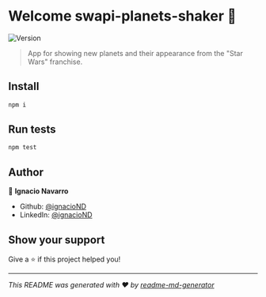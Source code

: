 # Welcome swapi-planets-shaker 👋
![Version](https://img.shields.io/badge/version-0.1.2-blue.svg?cacheSeconds=2592000)

> App for showing new planets and their appearance from the "Star Wars" franchise.

## Install

```sh
npm i
```

## Run tests

```sh
npm test
```

## Author

👤 **Ignacio Navarro**

* Github: [@ignacioND](https://github.com/ignacioND)
* LinkedIn: [@ignacioND](https://linkedin.com/in/ignacioND)

## Show your support

Give a ⭐️ if this project helped you!


***
_This README was generated with ❤️ by [readme-md-generator](https://github.com/kefranabg/readme-md-generator)_
